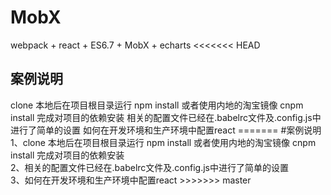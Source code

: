 # MobX
webpack + react + ES6.7 + MobX + echarts
<<<<<<< HEAD
<h2>案例说明</h2>
clone 本地后在项目根目录运行 npm install 或者使用内地的淘宝镜像 cnpm install 完成对项目的依赖安装
相关的配置文件已经在.babelrc文件及.config.js中进行了简单的设置
如何在开发环境和生产环境中配置react
=======
#案例说明
1、clone 本地后在项目根目录运行 npm install 或者使用内地的淘宝镜像 cnpm install 完成对项目的依赖安装<br/>
2、相关的配置文件已经在.babelrc文件及.config.js中进行了简单的设置<br/>
3、如何在开发环境和生产环境中配置react
>>>>>>> master

